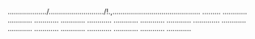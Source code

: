 .................../.........................../!.,........................................... .........
............
............
............
............
............
............
............
............
.............
............
............
............
............
............
............
............
............



